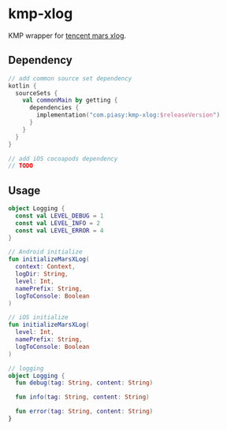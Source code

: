 # kmp-xlog

KMP wrapper for [tencent mars xlog](https://github.com/Tencent/mars).

## Dependency

```kotlin
// add common source set dependency
kotlin {
  sourceSets {
    val commonMain by getting {
      dependencies {
        implementation("com.piasy:kmp-xlog:$releaseVersion")
      }
    }
  }
}

// add iOS cocoapods dependency
// TODO
```

## Usage

```kotlin
object Logging {
  const val LEVEL_DEBUG = 1
  const val LEVEL_INFO = 2
  const val LEVEL_ERROR = 4
}

// Android initialize
fun initializeMarsXLog(
  context: Context,
  logDir: String,
  level: Int,
  namePrefix: String,
  logToConsole: Boolean
)

// iOS initialize
fun initializeMarsXLog(
  level: Int,
  namePrefix: String,
  logToConsole: Boolean
)

// logging
object Logging {
  fun debug(tag: String, content: String)

  fun info(tag: String, content: String)

  fun error(tag: String, content: String)
}
```
